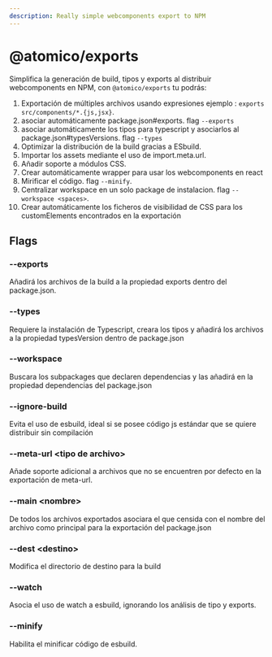 ```yaml
---
description: Really simple webcomponents export to NPM
---
```


# @atomico/exports

Simplifica la generación de build, tipos y exports al distribuir webcomponents en NPM, con `@atomico/exports` tu  podrás:

1. Exportación de múltiples archivos usando expresiones ejemplo : `exports src/components/*.{js,jsx}`.
2. asociar automáticamente package.json\#exports. flag `--exports`
3. asociar automáticamente los tipos para typescript y asociarlos al package.json\#typesVersions. flag `--types`
4. Optimizar la distribución de la build gracias a ESbuild.
5. Importar los assets mediante el uso de import.meta.url.
6. Añadir soporte a módulos CSS.
7. Crear automáticamente wrapper para usar los webcomponents en react
8. Mirificar el código. flag `--minify`.
9. Centralizar workspace en un solo package de instalacion. flag `--workspace <spaces>`.
10. Crear automáticamente los ficheros de visibilidad de CSS para los customElements encontrados en la exportación 

## Flags

### --exports

Añadirá los archivos de la build a la propiedad exports  dentro del package.json.

### --types

Requiere la instalación de Typescript, creara los tipos y añadirá los archivos a la propiedad typesVersion dentro de package.json

### --workspace

Buscara los subpackages que declaren dependencias y las añadirá en la propiedad dependencias del package.json 

### --ignore-build

Evita el uso de esbuild, ideal si se posee código js estándar que se quiere distribuir sin compilación 

### --meta-url &lt;tipo de archivo&gt;

Añade soporte adicional a archivos que no se encuentren por defecto en la exportación de meta-url.

### --main &lt;nombre&gt;

De todos los archivos exportados asociara el que censida con el nombre del archivo como principal para la exportación del package.json

### --dest &lt;destino&gt;

Modifica el directorio de destino para la build

### --watch

Asocia el uso de watch a esbuild, ignorando los análisis de tipo y exports. 

### --minify

Habilita el minificar código de esbuild.

